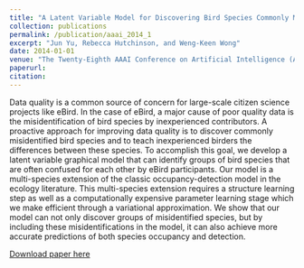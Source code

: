 ```yaml
---
title: "A Latent Variable Model for Discovering Bird Species Commonly Misidentified by Citizen Scientists."
collection: publications
permalink: /publication/aaai_2014_1
excerpt: "Jun Yu, Rebecca Hutchinson, and Weng-Keen Wong"
date: 2014-01-01
venue: "The Twenty-Eighth AAAI Conference on Artificial Intelligence (AAAI)"
paperurl:
citation:
---
```

Data quality is a common source of concern for large-scale citizen science projects like eBird. In the case of eBird, a major cause of poor quality data is the misidentification of bird species by inexperienced contributors. A proactive approach for improving data quality is to discover commonly misidentified bird species and to teach inexperienced birders the differences between these species. To accomplish this goal, we develop a latent variable graphical model that can identify groups of bird species that are often confused for each other by eBird participants. Our model is a multi-species extension of the classic occupancy-detection model in the ecology literature. This multi-species extension requires a structure learning step as well as a computationally expensive parameter learning stage which we make efficient through a variational approximation. We show that our model can not only discover groups of misidentified species, but by including these misidentifications in the model, it can also achieve more accurate predictions of both species occupancy and detection.

[Download paper here](https://github.com/zariable/zariable.github.io/blob/master/files/aaai_2014_1.pdf)
